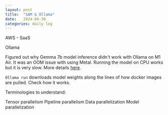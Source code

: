 ```yaml
---
layout: post
title:  "SAM & Ollama"
date:   2024-04-30
categories: daily log
---
```


AWS - SaaS

    

[AWS-SaaS]: https://catalog.us-east-1.prod.workshops.aws/workshops/b0c6ad36-0a4b-45d8-856b-8a64f0ac76bb/en-US

Ollama

Figured out why Gemma 7b model inference didn't work with Ollama on M1 Air. It was an OOM issue with using Metal. Running the model on CPU works but it is very slow. More details [here][ollama-github-issue-4033].

```Ollama run``` downloads model weights along the lines of how docker images are pulled. Check how it works.

Terminologies to understand:

Tensor parallelism
Pipeline parallelism
Data parallelization
Model parallelization


[ollama-github-issue-4033]: https://github.com/ollama/ollama/issues/4033#issuecomment-2084841685

 
